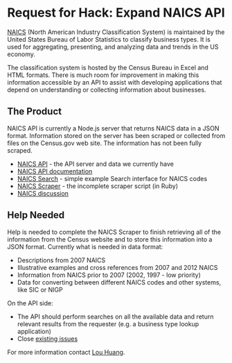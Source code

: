 Request for Hack: Expand NAICS API
========

[NAICS](http://www.census.gov/eos/www/naics/) (North American Industry Classification System) is maintained by the United States Bureau of Labor Statistics to classify business types. It is used for aggregating, presenting, and analyzing data and trends in the US economy.

The classification system is hosted by the Census Bureau in Excel  and HTML formats. There is much room for improvement in making this information accessible by an API to assist with developing applications that depend on understanding or collecting information about businesses. 

The Product
--------

NAICS API is currently a Node.js server that returns NAICS data in a JSON format. Information stored on the server has been scraped or collected from files on the Census.gov web site. The information has not been fully scraped.

* [NAICS API](https://github.com/louh/naics-api) - the API server and data we currently have
* [NAICS API documentation](http://docs.naicsapi.apiary.io/)
* [NAICS Search](https://github.com/louh/naics-search) - simple example Search interface for NAICS codes
* [NAICS Scraper](https://github.com/daguar/naics-scraper/) - the incomplete scraper script (in Ruby)
* [NAICS discussion](https://github.com/dobtco/NAICS/issues/1)

Help Needed
--------

Help is needed to complete the NAICS Scraper to finish retrieving all of the information from the Census website and to store this information into a JSON format. Currently what is needed in data format:

* Descriptions from 2007 NAICS
* Illustrative examples and cross references from 2007 and 2012 NAICS
* Information from NAICS prior to 2007 (2002, 1997 - low priority)
* Data for converting between different NAICS codes and other systems, like SIC or NIGP

On the API side:

* The API should perform searches on all the available data and return relevant results from the requester (e.g. a business type lookup application)
* Close [existing issues](https://github.com/louh/naics-api/issues?state=open)

For more information contact [Lou Huang](mailto:lou@codeforamerica.org).
